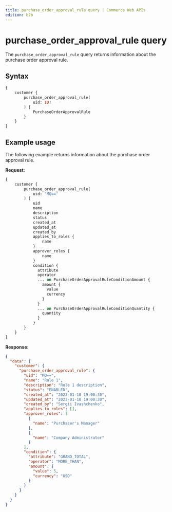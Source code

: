 ```yaml
---
title: purchase_order_approval_rule query | Commerce Web APIs
edition: b2b
---
```


# purchase_order_approval_rule query

The `purchase_order_approval_rule` query returns information about the purchase order approval rule.

## Syntax

```graphql
{
    customer {
        purchase_order_approval_rule(
            uid: ID!
        ) {
            PurchaseOrderApprovalRule
        }
    }
}
```

## Example usage

The following example returns information about the purchase order approval rule.

**Request:**

``` graphql
{
    customer {
        purchase_order_approval_rule(
            uid: "MQ=="
        ) {
            uid
            name
            description
            status
            created_at
            updated_at
            created_by
            applies_to_roles {
                name
            }
            approver_roles {
                name
            }
            condition {
              attribute
              operator
              ... on PurchaseOrderApprovalRuleConditionAmount {
                amount {
                  value
                  currency
                }
              }
              ... on PurchaseOrderApprovalRuleConditionQuantity {
                quantity
              }
            }
        }
    }
}
```

**Response:**

``` json
{
  "data": {
    "customer": {
      "purchase_order_approval_rule": {
        "uid": "MQ==",
        "name": "Rule 1",
        "description": "Rule 1 description",
        "status": "ENABLED",
        "created_at": "2023-01-10 19:00:30",
        "updated_at": "2023-01-10 19:00:30",
        "created_by": "Sergii Ivashchenko",
        "applies_to_roles": [],
        "approver_roles": [
          {
            "name": "Purchaser's Manager"
          },
          {
            "name": "Company Administrator"
          }
        ],
        "condition": {
          "attribute": "GRAND_TOTAL",
          "operator": "MORE_THAN",
          "amount": {
            "value": 5,
            "currency": "USD"
          }
        }
      }
    }
  }
}
```

